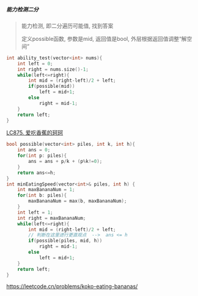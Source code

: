 ##### 能力检测二分

> 能力检测, 即二分遍历可能值, 找到答案
>
> 定义possible函数, 参数是mid, 返回值是bool, 外层根据返回值调整“解空间”

```CPP
int ability_test(vector<int> nums){
    int left = 0;
    int right = nums.size()-1;
    while(left<=right){
        int mid = (right-left)/2 + left;
        if(possible(mid))
            left = mid+1;
       	else
            right = mid-1;
    }
    return left;
}
```

[LC875. 爱吃香蕉的珂珂](/workspace/875.%E7%88%B1%E5%90%83%E9%A6%99%E8%95%89%E7%9A%84%E7%8F%82%E7%8F%82.cpp)

```CPP
bool possible(vector<int> piles, int k, int h){
    int ans = 0;
    for(int p: piles){
        ans = ans + p/k + (p%k!=0);
    }
    return ans<=h;
}
int minEatingSpeed(vector<int>& piles, int h) {
    int maxBananaNum = 1;
    for(int b: piles){
        maxBananaNum = max(b, maxBananaNum);
    }
    int left = 1;
    int right = maxBananaNum;
    while(left<=right){
        int mid = (right-left)/2 + left;
        // 判断在这里进行更直观点  -->  ans <= h
        if(possible(piles, mid, h))
            right = mid-1;
        else
            left = mid+1;
    }
    return left;
}
```

https://leetcode.cn/problems/koko-eating-bananas/